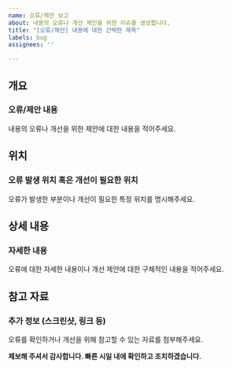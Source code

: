 ```yaml
---
name: 오류/제안 보고
about: 내용의 오류나 개선 제안을 위한 이슈를 생성합니다.
title: "[오류/제안] 내용에 대한 간략한 제목"
labels: bug
assignees: ''

---
```


## 개요
### 오류/제안 내용
내용의 오류나 개선을 위한 제안에 대한 내용을 적어주세요.

## 위치
### 오류 발생 위치 혹은 개선이 필요한 위치
오류가 발생한 부분이나 개선이 필요한 특정 위치를 명시해주세요.

## 상세 내용
### 자세한 내용
오류에 대한 자세한 내용이나 개선 제안에 대한 구체적인 내용을 적어주세요.

## 참고 자료
### 추가 정보 (스크린샷, 링크 등)
오류를 확인하거나 개선을 위해 참고할 수 있는 자료를 첨부해주세요.

**제보해 주셔서 감사합니다. 빠른 시일 내에 확인하고 조치하겠습니다.**